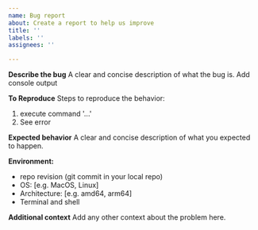 ```yaml
---
name: Bug report
about: Create a report to help us improve
title: ''
labels: ''
assignees: ''

---
```


**Describe the bug**
A clear and concise description of what the bug is. Add console output

**To Reproduce**
Steps to reproduce the behavior:
1. execute command '...'
2. See error

**Expected behavior**
A clear and concise description of what you expected to happen.

**Environment:**
 - repo revision (git commit in your local repo)
 - OS: [e.g. MacOS, Linux]
 - Architecture: [e.g. amd64, arm64] 
 - Terminal and shell

**Additional context**
Add any other context about the problem here.
